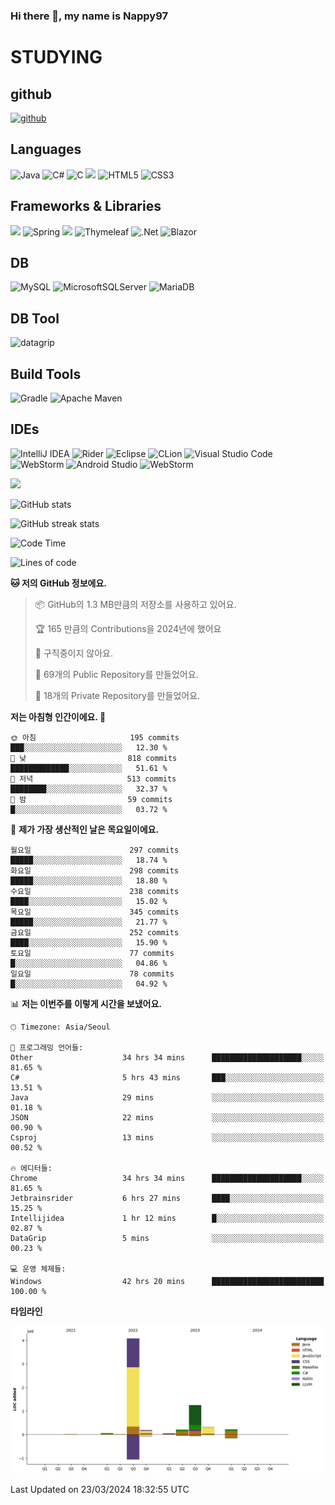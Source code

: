 ### Hi there 👋, my name is Nappy97

# STUDYING
## github
[<img src='https://cdn.jsdelivr.net/npm/simple-icons@3.0.1/icons/github.svg' alt='github' height='40'>](https://github.com/Nappy97)  

## Languages
![Java](https://img.shields.io/badge/java-%23ED8B00.svg?style=for-the-badge&logo=openjdk&logoColor=white) ![C#](https://img.shields.io/badge/c%23-%23239120.svg?style=for-the-badge&logo=c-sharp&logoColor=white) ![C](https://img.shields.io/badge/c-%2300599C.svg?style=for-the-badge&logo=c&logoColor=white) <img src="https://img.shields.io/badge/javascript-F7DF1E?style=for-the-badge&logo=javascript&logoColor=black"> ![HTML5](https://img.shields.io/badge/html5-%23E34F26.svg?style=for-the-badge&logo=html5&logoColor=white) ![CSS3](https://img.shields.io/badge/css3-%231572B6.svg?style=for-the-badge&logo=css3&logoColor=white)

## Frameworks & Libraries
<img src="https://img.shields.io/badge/bootstrap-7952B3?style=for-the-badge&logo=bootstrap&logoColor=white"> ![Spring](https://img.shields.io/badge/spring-%236DB33F.svg?style=for-the-badge&logo=spring&logoColor=white) <img src="https://img.shields.io/badge/jQuery-0769AD?style=for-the-badge&logo=jquery&logoColor=white"> ![Thymeleaf](https://img.shields.io/badge/Thymeleaf-%23005C0F.svg?style=for-the-badge&logo=Thymeleaf&logoColor=white) ![.Net](https://img.shields.io/badge/.NET-5C2D91?style=for-the-badge&logo=.net&logoColor=white) ![Blazor](https://img.shields.io/badge/blazor-%235C2D91.svg?style=for-the-badge&logo=blazor&logoColor=white)

## DB
![MySQL](https://img.shields.io/badge/mysql-%2300f.svg?style=for-the-badge&logo=mysql&logoColor=white) ![MicrosoftSQLServer](https://img.shields.io/badge/Microsoft%20SQL%20Server-CC2927?style=for-the-badge&logo=microsoft%20sql%20server&logoColor=white) ![MariaDB](https://img.shields.io/badge/MariaDB-003545?style=for-the-badge&logo=mariadb&logoColor=white)

## DB Tool
![datagrip](https://img.shields.io/badge/datagrip-9681EB?style=flat&logo=datagrip)

## Build Tools
![Gradle](https://img.shields.io/badge/Gradle-02303A.svg?style=for-the-badge&logo=Gradle&logoColor=white) ![Apache Maven](https://img.shields.io/badge/Apache%20Maven-C71A36?style=for-the-badge&logo=Apache%20Maven&logoColor=white)

## IDEs
![IntelliJ IDEA](https://img.shields.io/badge/IntelliJIDEA-000000.svg?style=for-the-badge&logo=intellij-idea&logoColor=white) ![Rider](https://img.shields.io/badge/Rider-000000.svg?style=for-the-badge&logo=Rider&logoColor=white&color=black&labelColor=crimson) ![Eclipse](https://img.shields.io/badge/Eclipse-FE7A16.svg?style=for-the-badge&logo=Eclipse&logoColor=white) ![CLion](https://img.shields.io/badge/CLion-black?style=for-the-badge&logo=clion&logoColor=white) ![Visual Studio Code](https://img.shields.io/badge/Visual%20Studio%20Code-0078d7.svg?style=for-the-badge&logo=visual-studio-code&logoColor=white) ![WebStorm](https://img.shields.io/badge/webstorm-143?style=for-the-badge&logo=webstorm&logoColor=white&color=black) ![Android Studio](https://img.shields.io/badge/Android%20Studio-3DDC84.svg?style=for-the-badge&logo=android-studio&logoColor=white) ![WebStorm](https://img.shields.io/badge/webstorm-143?style=for-the-badge&logo=webstorm&logoColor=white&color=black)

<div>
  <img  src="https://github-readme-stats.vercel.app/api/top-langs/?username=Nappy97&langs_count=8&exclude_repo=Example-deep-learning-from-scratch&layout=compact&line_height=24&hide_border=true&title_color=d88e82&card_width=280">
<div>
  
![GitHub stats](https://github-readme-stats.vercel.app/api?username=Nappy97&show_icons=true)  

![GitHub streak stats](https://github-readme-streak-stats.herokuapp.com/?user=Nappy97)  

<!--START_SECTION:waka-->
![Code Time](http://img.shields.io/badge/Code%20Time-1%2C741%20hrs%2026%20mins-blue)

![Lines of code](https://img.shields.io/badge/%EC%A0%80%EB%8A%94%20%EC%97%AC%ED%83%9C%EA%B9%8C%EC%A7%80%20-6.4%20million%20%EC%A4%84%EC%9D%98%20%EC%BD%94%EB%93%9C%EB%A5%BC%20%EC%9E%91%EC%84%B1%ED%96%88%EC%96%B4%EC%9A%94.-blue)

**🐱 저의 GitHub 정보에요.** 

> 📦 GitHub의 1.3 MB만큼의 저장소를 사용하고 있어요. 
 > 
> 🏆 165 만큼의 Contributions을 2024년에 했어요
 > 
> 🚫 구직중이지 않아요.
 > 
> 📜 69개의 Public Repository를 만들었어요. 
 > 
> 🔑 18개의 Private Repository를 만들었어요. 
 > 
**저는 아침형 인간이에요. 🐤** 

```text
🌞 아침                     195 commits         ███░░░░░░░░░░░░░░░░░░░░░░   12.30 % 
🌆 낮　                     818 commits         █████████████░░░░░░░░░░░░   51.61 % 
🌃 저녁                     513 commits         ████████░░░░░░░░░░░░░░░░░   32.37 % 
🌙 밤　                     59 commits          █░░░░░░░░░░░░░░░░░░░░░░░░   03.72 % 
```
📅 **제가 가장 생산적인 날은 목요일이에요.** 

```text
월요일                      297 commits         █████░░░░░░░░░░░░░░░░░░░░   18.74 % 
화요일                      298 commits         █████░░░░░░░░░░░░░░░░░░░░   18.80 % 
수요일                      238 commits         ████░░░░░░░░░░░░░░░░░░░░░   15.02 % 
목요일                      345 commits         █████░░░░░░░░░░░░░░░░░░░░   21.77 % 
금요일                      252 commits         ████░░░░░░░░░░░░░░░░░░░░░   15.90 % 
토요일                      77 commits          █░░░░░░░░░░░░░░░░░░░░░░░░   04.86 % 
일요일                      78 commits          █░░░░░░░░░░░░░░░░░░░░░░░░   04.92 % 
```


📊 **저는 이번주를 이렇게 시간을 보냈어요.** 

```text
🕑︎ Timezone: Asia/Seoul

💬 프로그래밍 언어들: 
Other                    34 hrs 34 mins      ████████████████████░░░░░   81.65 % 
C#                       5 hrs 43 mins       ███░░░░░░░░░░░░░░░░░░░░░░   13.51 % 
Java                     29 mins             ░░░░░░░░░░░░░░░░░░░░░░░░░   01.18 % 
JSON                     22 mins             ░░░░░░░░░░░░░░░░░░░░░░░░░   00.90 % 
Csproj                   13 mins             ░░░░░░░░░░░░░░░░░░░░░░░░░   00.52 % 

🔥 에디터들: 
Chrome                   34 hrs 34 mins      ████████████████████░░░░░   81.65 % 
Jetbrainsrider           6 hrs 27 mins       ████░░░░░░░░░░░░░░░░░░░░░   15.25 % 
Intellijidea             1 hr 12 mins        █░░░░░░░░░░░░░░░░░░░░░░░░   02.87 % 
DataGrip                 5 mins              ░░░░░░░░░░░░░░░░░░░░░░░░░   00.23 % 

💻 운영 체제들: 
Windows                  42 hrs 20 mins      █████████████████████████   100.00 % 
```

**타임라인**

![Lines of Code chart](https://raw.githubusercontent.com/Nappy97/Nappy97/main/assets/bar_graph.png)


 Last Updated on 23/03/2024 18:32:55 UTC
<!--END_SECTION:waka-->
